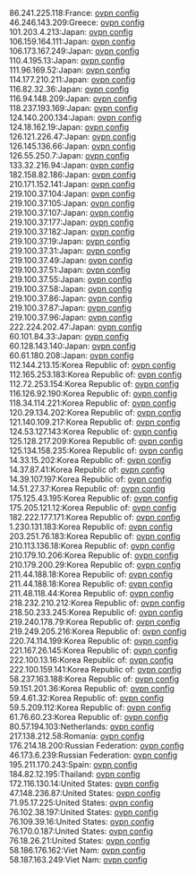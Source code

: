 86.241.225.118:France: [ovpn config](vpn/86_241_225_118.ovpn)  
46.246.143.209:Greece: [ovpn config](vpn/46_246_143_209.ovpn)  
101.203.4.213:Japan: [ovpn config](vpn/101_203_4_213.ovpn)  
106.159.164.111:Japan: [ovpn config](vpn/106_159_164_111.ovpn)  
106.173.167.249:Japan: [ovpn config](vpn/106_173_167_249.ovpn)  
110.4.195.13:Japan: [ovpn config](vpn/110_4_195_13.ovpn)  
111.96.169.52:Japan: [ovpn config](vpn/111_96_169_52.ovpn)  
114.177.210.211:Japan: [ovpn config](vpn/114_177_210_211.ovpn)  
116.82.32.36:Japan: [ovpn config](vpn/116_82_32_36.ovpn)  
116.94.148.209:Japan: [ovpn config](vpn/116_94_148_209.ovpn)  
118.237.193.169:Japan: [ovpn config](vpn/118_237_193_169.ovpn)  
124.140.200.134:Japan: [ovpn config](vpn/124_140_200_134.ovpn)  
124.18.162.19:Japan: [ovpn config](vpn/124_18_162_19.ovpn)  
126.121.226.47:Japan: [ovpn config](vpn/126_121_226_47.ovpn)  
126.145.136.66:Japan: [ovpn config](vpn/126_145_136_66.ovpn)  
126.55.250.7:Japan: [ovpn config](vpn/126_55_250_7.ovpn)  
133.32.216.94:Japan: [ovpn config](vpn/133_32_216_94.ovpn)  
182.158.82.186:Japan: [ovpn config](vpn/182_158_82_186.ovpn)  
210.171.152.141:Japan: [ovpn config](vpn/210_171_152_141.ovpn)  
219.100.37.104:Japan: [ovpn config](vpn/219_100_37_104.ovpn)  
219.100.37.105:Japan: [ovpn config](vpn/219_100_37_105.ovpn)  
219.100.37.107:Japan: [ovpn config](vpn/219_100_37_107.ovpn)  
219.100.37.177:Japan: [ovpn config](vpn/219_100_37_177.ovpn)  
219.100.37.182:Japan: [ovpn config](vpn/219_100_37_182.ovpn)  
219.100.37.19:Japan: [ovpn config](vpn/219_100_37_19.ovpn)  
219.100.37.31:Japan: [ovpn config](vpn/219_100_37_31.ovpn)  
219.100.37.49:Japan: [ovpn config](vpn/219_100_37_49.ovpn)  
219.100.37.51:Japan: [ovpn config](vpn/219_100_37_51.ovpn)  
219.100.37.55:Japan: [ovpn config](vpn/219_100_37_55.ovpn)  
219.100.37.58:Japan: [ovpn config](vpn/219_100_37_58.ovpn)  
219.100.37.86:Japan: [ovpn config](vpn/219_100_37_86.ovpn)  
219.100.37.87:Japan: [ovpn config](vpn/219_100_37_87.ovpn)  
219.100.37.96:Japan: [ovpn config](vpn/219_100_37_96.ovpn)  
222.224.202.47:Japan: [ovpn config](vpn/222_224_202_47.ovpn)  
60.101.84.33:Japan: [ovpn config](vpn/60_101_84_33.ovpn)  
60.128.143.140:Japan: [ovpn config](vpn/60_128_143_140.ovpn)  
60.61.180.208:Japan: [ovpn config](vpn/60_61_180_208.ovpn)  
112.144.213.15:Korea Republic of: [ovpn config](vpn/112_144_213_15.ovpn)  
112.165.253.183:Korea Republic of: [ovpn config](vpn/112_165_253_183.ovpn)  
112.72.253.154:Korea Republic of: [ovpn config](vpn/112_72_253_154.ovpn)  
116.126.92.190:Korea Republic of: [ovpn config](vpn/116_126_92_190.ovpn)  
118.34.114.221:Korea Republic of: [ovpn config](vpn/118_34_114_221.ovpn)  
120.29.134.202:Korea Republic of: [ovpn config](vpn/120_29_134_202.ovpn)  
121.140.109.217:Korea Republic of: [ovpn config](vpn/121_140_109_217.ovpn)  
124.53.127.143:Korea Republic of: [ovpn config](vpn/124_53_127_143.ovpn)  
125.128.217.209:Korea Republic of: [ovpn config](vpn/125_128_217_209.ovpn)  
125.134.158.235:Korea Republic of: [ovpn config](vpn/125_134_158_235.ovpn)  
14.33.15.202:Korea Republic of: [ovpn config](vpn/14_33_15_202.ovpn)  
14.37.87.41:Korea Republic of: [ovpn config](vpn/14_37_87_41.ovpn)  
14.39.107.197:Korea Republic of: [ovpn config](vpn/14_39_107_197.ovpn)  
14.51.27.37:Korea Republic of: [ovpn config](vpn/14_51_27_37.ovpn)  
175.125.43.195:Korea Republic of: [ovpn config](vpn/175_125_43_195.ovpn)  
175.205.121.12:Korea Republic of: [ovpn config](vpn/175_205_121_12.ovpn)  
182.222.177.171:Korea Republic of: [ovpn config](vpn/182_222_177_171.ovpn)  
1.230.131.183:Korea Republic of: [ovpn config](vpn/1_230_131_183.ovpn)  
203.251.76.183:Korea Republic of: [ovpn config](vpn/203_251_76_183.ovpn)  
210.113.136.18:Korea Republic of: [ovpn config](vpn/210_113_136_18.ovpn)  
210.179.10.206:Korea Republic of: [ovpn config](vpn/210_179_10_206.ovpn)  
210.179.200.29:Korea Republic of: [ovpn config](vpn/210_179_200_29.ovpn)  
211.44.188.18:Korea Republic of: [ovpn config](vpn/211_44_188_18.ovpn)  
211.44.188.18:Korea Republic of: [ovpn config](vpn/211_44_188_18.ovpn)  
211.48.118.44:Korea Republic of: [ovpn config](vpn/211_48_118_44.ovpn)  
218.232.210.212:Korea Republic of: [ovpn config](vpn/218_232_210_212.ovpn)  
218.50.233.245:Korea Republic of: [ovpn config](vpn/218_50_233_245.ovpn)  
219.240.178.79:Korea Republic of: [ovpn config](vpn/219_240_178_79.ovpn)  
219.249.205.216:Korea Republic of: [ovpn config](vpn/219_249_205_216.ovpn)  
220.74.114.199:Korea Republic of: [ovpn config](vpn/220_74_114_199.ovpn)  
221.167.26.145:Korea Republic of: [ovpn config](vpn/221_167_26_145.ovpn)  
222.100.13.16:Korea Republic of: [ovpn config](vpn/222_100_13_16.ovpn)  
222.100.159.141:Korea Republic of: [ovpn config](vpn/222_100_159_141.ovpn)  
58.237.163.188:Korea Republic of: [ovpn config](vpn/58_237_163_188.ovpn)  
59.151.201.36:Korea Republic of: [ovpn config](vpn/59_151_201_36.ovpn)  
59.4.61.32:Korea Republic of: [ovpn config](vpn/59_4_61_32.ovpn)  
59.5.209.112:Korea Republic of: [ovpn config](vpn/59_5_209_112.ovpn)  
61.76.60.23:Korea Republic of: [ovpn config](vpn/61_76_60_23.ovpn)  
80.57.194.103:Netherlands: [ovpn config](vpn/80_57_194_103.ovpn)  
217.138.212.58:Romania: [ovpn config](vpn/217_138_212_58.ovpn)  
176.214.18.200:Russian Federation: [ovpn config](vpn/176_214_18_200.ovpn)  
46.173.6.239:Russian Federation: [ovpn config](vpn/46_173_6_239.ovpn)  
195.211.170.243:Spain: [ovpn config](vpn/195_211_170_243.ovpn)  
184.82.12.195:Thailand: [ovpn config](vpn/184_82_12_195.ovpn)  
172.116.130.14:United States: [ovpn config](vpn/172_116_130_14.ovpn)  
47.148.236.87:United States: [ovpn config](vpn/47_148_236_87.ovpn)  
71.95.17.225:United States: [ovpn config](vpn/71_95_17_225.ovpn)  
76.102.38.197:United States: [ovpn config](vpn/76_102_38_197.ovpn)  
76.109.39.16:United States: [ovpn config](vpn/76_109_39_16.ovpn)  
76.170.0.187:United States: [ovpn config](vpn/76_170_0_187.ovpn)  
76.18.26.21:United States: [ovpn config](vpn/76_18_26_21.ovpn)  
58.186.176.162:Viet Nam: [ovpn config](vpn/58_186_176_162.ovpn)  
58.187.163.249:Viet Nam: [ovpn config](vpn/58_187_163_249.ovpn)  
